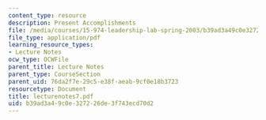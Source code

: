 ```yaml
---
content_type: resource
description: Present Accomplishments
file: /media/courses/15-974-leadership-lab-spring-2003/b39ad3a49c0e327226de3f743ecd70d2_lecturenotes7.pdf
file_type: application/pdf
learning_resource_types:
- Lecture Notes
ocw_type: OCWFile
parent_title: Lecture Notes
parent_type: CourseSection
parent_uid: 76da2f7e-29c5-e38f-aeab-9cf0e18b3723
resourcetype: Document
title: lecturenotes7.pdf
uid: b39ad3a4-9c0e-3272-26de-3f743ecd70d2
---
```

